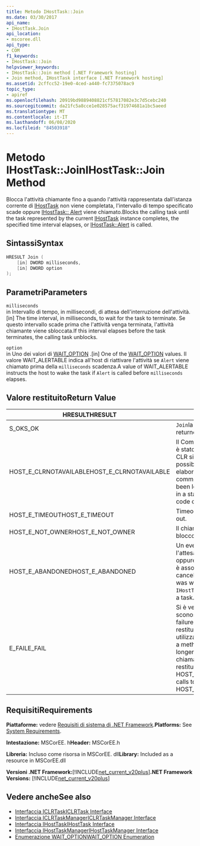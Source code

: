 ```yaml
---
title: Metodo IHostTask::Join
ms.date: 03/30/2017
api_name:
- IHostTask.Join
api_location:
- mscoree.dll
api_type:
- COM
f1_keywords:
- IHostTask::Join
helpviewer_keywords:
- IHostTask::Join method [.NET Framework hosting]
- Join method, IHostTask interface [.NET Framework hosting]
ms.assetid: 2cffcc52-19e0-4ced-a440-fc7375078ac9
topic_type:
- apiref
ms.openlocfilehash: 20919bd9889408821cf57817082e3c7d5cebc240
ms.sourcegitcommit: da21fc5a8cce1e028575acf31974681a1bc5aeed
ms.translationtype: MT
ms.contentlocale: it-IT
ms.lasthandoff: 06/08/2020
ms.locfileid: "84503918"
---
```

# <a name="ihosttaskjoin-method"></a><span data-ttu-id="6bfcb-102">Metodo IHostTask::Join</span><span class="sxs-lookup"><span data-stu-id="6bfcb-102">IHostTask::Join Method</span></span>
<span data-ttu-id="6bfcb-103">Blocca l'attività chiamante fino a quando l'attività rappresentata dall'istanza corrente di [IHostTask](ihosttask-interface.md) non viene completata, l'intervallo di tempo specificato scade oppure [IHostTask:: Alert](ihosttask-alert-method.md) viene chiamato.</span><span class="sxs-lookup"><span data-stu-id="6bfcb-103">Blocks the calling task until the task represented by the current [IHostTask](ihosttask-interface.md) instance completes, the specified time interval elapses, or [IHostTask::Alert](ihosttask-alert-method.md) is called.</span></span>  
  
## <a name="syntax"></a><span data-ttu-id="6bfcb-104">Sintassi</span><span class="sxs-lookup"><span data-stu-id="6bfcb-104">Syntax</span></span>  
  
```cpp  
HRESULT Join (  
    [in] DWORD milliseconds,  
    [in] DWORD option  
);  
```  
  
## <a name="parameters"></a><span data-ttu-id="6bfcb-105">Parametri</span><span class="sxs-lookup"><span data-stu-id="6bfcb-105">Parameters</span></span>  
 `milliseconds`  
 <span data-ttu-id="6bfcb-106">in Intervallo di tempo, in millisecondi, di attesa dell'interruzione dell'attività.</span><span class="sxs-lookup"><span data-stu-id="6bfcb-106">[in] The time interval, in milliseconds, to wait for the task to terminate.</span></span> <span data-ttu-id="6bfcb-107">Se questo intervallo scade prima che l'attività venga terminata, l'attività chiamante viene sbloccata.</span><span class="sxs-lookup"><span data-stu-id="6bfcb-107">If this interval elapses before the task terminates, the calling task unblocks.</span></span>  
  
 `option`  
 <span data-ttu-id="6bfcb-108">in Uno dei valori di [WAIT_OPTION](wait-option-enumeration.md) .</span><span class="sxs-lookup"><span data-stu-id="6bfcb-108">[in] One of the [WAIT_OPTION](wait-option-enumeration.md) values.</span></span> <span data-ttu-id="6bfcb-109">Il valore WAIT_ALERTABLE indica all'host di riattivare l'attività se `Alert` viene chiamato prima della `milliseconds` scadenza.</span><span class="sxs-lookup"><span data-stu-id="6bfcb-109">A value of WAIT_ALERTABLE instructs the host to wake the task if `Alert` is called before `milliseconds` elapses.</span></span>  
  
## <a name="return-value"></a><span data-ttu-id="6bfcb-110">Valore restituito</span><span class="sxs-lookup"><span data-stu-id="6bfcb-110">Return Value</span></span>  
  
|<span data-ttu-id="6bfcb-111">HRESULT</span><span class="sxs-lookup"><span data-stu-id="6bfcb-111">HRESULT</span></span>|<span data-ttu-id="6bfcb-112">Descrizione</span><span class="sxs-lookup"><span data-stu-id="6bfcb-112">Description</span></span>|  
|-------------|-----------------|  
|<span data-ttu-id="6bfcb-113">S_OK</span><span class="sxs-lookup"><span data-stu-id="6bfcb-113">S_OK</span></span>|<span data-ttu-id="6bfcb-114">`Join`la restituzione è riuscita.</span><span class="sxs-lookup"><span data-stu-id="6bfcb-114">`Join` returned successfully.</span></span>|  
|<span data-ttu-id="6bfcb-115">HOST_E_CLRNOTAVAILABLE</span><span class="sxs-lookup"><span data-stu-id="6bfcb-115">HOST_E_CLRNOTAVAILABLE</span></span>|<span data-ttu-id="6bfcb-116">Il Common Language Runtime (CLR) non è stato caricato in un processo oppure CLR si trova in uno stato in cui non è possibile eseguire codice gestito o elaborare la chiamata correttamente.</span><span class="sxs-lookup"><span data-stu-id="6bfcb-116">The common language runtime (CLR) has not been loaded into a process, or the CLR is in a state in which it cannot run managed code or process the call successfully.</span></span>|  
|<span data-ttu-id="6bfcb-117">HOST_E_TIMEOUT</span><span class="sxs-lookup"><span data-stu-id="6bfcb-117">HOST_E_TIMEOUT</span></span>|<span data-ttu-id="6bfcb-118">Timeout della chiamata.</span><span class="sxs-lookup"><span data-stu-id="6bfcb-118">The call timed out.</span></span>|  
|<span data-ttu-id="6bfcb-119">HOST_E_NOT_OWNER</span><span class="sxs-lookup"><span data-stu-id="6bfcb-119">HOST_E_NOT_OWNER</span></span>|<span data-ttu-id="6bfcb-120">Il chiamante non è il proprietario del blocco.</span><span class="sxs-lookup"><span data-stu-id="6bfcb-120">The caller does not own the lock.</span></span>|  
|<span data-ttu-id="6bfcb-121">HOST_E_ABANDONED</span><span class="sxs-lookup"><span data-stu-id="6bfcb-121">HOST_E_ABANDONED</span></span>|<span data-ttu-id="6bfcb-122">Un evento è stato annullato durante l'attesa di un thread o fiber bloccato oppure l' `IHostTask` istanza corrente non è associata a un'attività.</span><span class="sxs-lookup"><span data-stu-id="6bfcb-122">An event was canceled while a blocked thread or fiber was waiting on it, or the current `IHostTask` instance is not associated with a task.</span></span>|  
|<span data-ttu-id="6bfcb-123">E_FAIL</span><span class="sxs-lookup"><span data-stu-id="6bfcb-123">E_FAIL</span></span>|<span data-ttu-id="6bfcb-124">Si è verificato un errore irreversibile sconosciuto.</span><span class="sxs-lookup"><span data-stu-id="6bfcb-124">An unknown catastrophic failure occurred.</span></span> <span data-ttu-id="6bfcb-125">Quando un metodo restituisce E_FAIL, CLR non è più utilizzabile all'interno del processo.</span><span class="sxs-lookup"><span data-stu-id="6bfcb-125">When a method returns E_FAIL, the CLR is no longer usable within the process.</span></span> <span data-ttu-id="6bfcb-126">Le chiamate successive ai metodi di hosting restituiscono HOST_E_CLRNOTAVAILABLE.</span><span class="sxs-lookup"><span data-stu-id="6bfcb-126">Subsequent calls to hosting methods return HOST_E_CLRNOTAVAILABLE.</span></span>|  
  
## <a name="requirements"></a><span data-ttu-id="6bfcb-127">Requisiti</span><span class="sxs-lookup"><span data-stu-id="6bfcb-127">Requirements</span></span>  
 <span data-ttu-id="6bfcb-128">**Piattaforme:** vedere [Requisiti di sistema di .NET Framework](../../get-started/system-requirements.md).</span><span class="sxs-lookup"><span data-stu-id="6bfcb-128">**Platforms:** See [System Requirements](../../get-started/system-requirements.md).</span></span>  
  
 <span data-ttu-id="6bfcb-129">**Intestazione:** MSCorEE. h</span><span class="sxs-lookup"><span data-stu-id="6bfcb-129">**Header:** MSCorEE.h</span></span>  
  
 <span data-ttu-id="6bfcb-130">**Libreria:** Incluso come risorsa in MSCorEE. dll</span><span class="sxs-lookup"><span data-stu-id="6bfcb-130">**Library:** Included as a resource in MSCorEE.dll</span></span>  
  
 <span data-ttu-id="6bfcb-131">**Versioni .NET Framework:**[!INCLUDE[net_current_v20plus](../../../../includes/net-current-v20plus-md.md)]</span><span class="sxs-lookup"><span data-stu-id="6bfcb-131">**.NET Framework Versions:** [!INCLUDE[net_current_v20plus](../../../../includes/net-current-v20plus-md.md)]</span></span>  
  
## <a name="see-also"></a><span data-ttu-id="6bfcb-132">Vedere anche</span><span class="sxs-lookup"><span data-stu-id="6bfcb-132">See also</span></span>

- [<span data-ttu-id="6bfcb-133">Interfaccia ICLRTask</span><span class="sxs-lookup"><span data-stu-id="6bfcb-133">ICLRTask Interface</span></span>](iclrtask-interface.md)
- [<span data-ttu-id="6bfcb-134">Interfaccia ICLRTaskManager</span><span class="sxs-lookup"><span data-stu-id="6bfcb-134">ICLRTaskManager Interface</span></span>](iclrtaskmanager-interface.md)
- [<span data-ttu-id="6bfcb-135">Interfaccia IHostTask</span><span class="sxs-lookup"><span data-stu-id="6bfcb-135">IHostTask Interface</span></span>](ihosttask-interface.md)
- [<span data-ttu-id="6bfcb-136">Interfaccia IHostTaskManager</span><span class="sxs-lookup"><span data-stu-id="6bfcb-136">IHostTaskManager Interface</span></span>](ihosttaskmanager-interface.md)
- [<span data-ttu-id="6bfcb-137">Enumerazione WAIT_OPTION</span><span class="sxs-lookup"><span data-stu-id="6bfcb-137">WAIT_OPTION Enumeration</span></span>](wait-option-enumeration.md)
